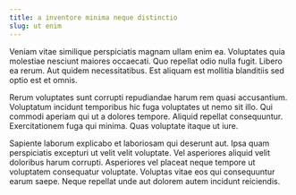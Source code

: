 ```yaml
---
title: a inventore minima neque distinctio
slug: ut enim
---
```


Veniam vitae similique perspiciatis magnam ullam enim ea. Voluptates quia molestiae nesciunt maiores occaecati. Quo repellat odio nulla fugit. Libero ea rerum. Aut quidem necessitatibus. Est aliquam est mollitia blanditiis sed optio est et omnis.

Rerum voluptates sunt corrupti repudiandae harum rem quasi accusantium. Voluptatum incidunt temporibus hic fuga voluptates ut nemo sit illo. Qui commodi aperiam qui ut a dolores tempore. Aliquid repellat consequuntur. Exercitationem fuga qui minima. Quas voluptate itaque ut iure.

Sapiente laborum explicabo et laboriosam qui deserunt aut. Ipsa quam perspiciatis excepturi ut velit velit voluptate. Vel asperiores aliquid velit doloribus harum corrupti. Asperiores vel placeat neque tempore ut voluptatem consequatur voluptate. Voluptas vitae eos qui consequuntur earum saepe. Neque repellat unde aut dolorem autem incidunt reiciendis.
